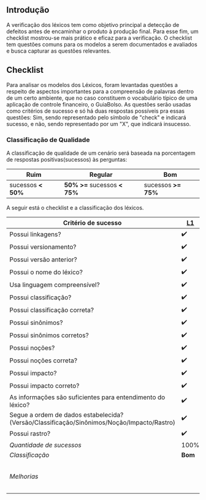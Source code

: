## Introdução
A verificação dos léxicos tem como objetivo principal a detecção de defeitos antes de encaminhar o produto à produção final. Para esse fim, um checklist mostrou-se mais prático e eficaz para a verificação. O checklist tem questões comuns para os modelos a serem documentados e avaliados e busca capturar as questões relevantes.

## Checklist 
Para analisar os modelos dos Léxicos, foram levantadas questões a respeito de aspectos importantes para a compreensão de palavras dentro de um certo ambiente, que no caso constituem o vocabulário típico de uma aplicação de controle financeiro, o GuiaBolso. As questões serão usadas como critérios de sucesso e só há duas respostas possíveis pra essas questões: Sim, sendo representado pelo símbolo de "check" e indicará sucesso, e não, sendo representado por um "X", que indicará insucesso.

### Classificação de Qualidade

A classificação de qualidade de um cenário será baseada na porcentagem de respostas positivas(sucessos) às perguntas:

|Ruim|Regular|Bom|
|--|--|--|
|sucessos **< 50%**| **50% >=** sucessos **< 75%**| sucessos **>= 75%**|

A seguir está o checklist e a classificação dos léxicos.

|Critério de sucesso|[L1](../../modelagem/lexicos/#l1-nome-sujo)|[L2](../../modelagem/lexicos/#l2-cadastro-positivo)|[L3](../../modelagem/lexicos/#l3-consultar-cpf)|[L4](../../modelagem/lexicos/#l4-score-do-serasa)|
|--|--|--|--|--|
| Possui linkagens?| :heavy_check_mark: | :heavy_check_mark: | :heavy_check_mark: | :heavy_check_mark: |
| Possui versionamento?| :heavy_check_mark: | :heavy_check_mark: | :heavy_check_mark: | :heavy_check_mark: |
| Possui versão anterior?| :heavy_check_mark: | :x: | :x: | :heavy_check_mark: |
| Possui o nome do léxico?| :heavy_check_mark: | :heavy_check_mark: | :heavy_check_mark: | :heavy_check_mark: |
| Usa linguagem compreensível?| :heavy_check_mark: | :heavy_check_mark: | :heavy_check_mark: | :heavy_check_mark: |
| Possui classificação? | :heavy_check_mark: | :x: | :heavy_check_mark: | :heavy_check_mark: |
| Possui classificação correta?| :heavy_check_mark: | :x: | :heavy_check_mark: | :heavy_check_mark: |
| Possui sinônimos? | :heavy_check_mark: | :heavy_check_mark: | :heavy_check_mark: | :heavy_check_mark:|
| Possui sinônimos corretos?| :heavy_check_mark: | :heavy_check_mark: | :heavy_check_mark: | :heavy_check_mark: |
| Possui noções? | :heavy_check_mark: | :heavy_check_mark: | :heavy_check_mark: | :heavy_check_mark: |
| Possui noções correta?| :heavy_check_mark: | :heavy_check_mark: | :heavy_check_mark: | :heavy_check_mark: |
| Possui impacto? | :heavy_check_mark: | :heavy_check_mark: | :heavy_check_mark: | :heavy_check_mark: |
| Possui impacto correto?| :heavy_check_mark: | :heavy_check_mark: | :heavy_check_mark: | :heavy_check_mark: |
| As informações são suficientes para entendimento do léxico?| :heavy_check_mark: | :heavy_check_mark: | :heavy_check_mark: | :heavy_check_mark: |
| Segue a ordem de dados estabelecida? (Versão/Classificação/Sinônimos/Noção/Impacto/Rastro)| :heavy_check_mark: |:heavy_check_mark: | :x: | :heavy_check_mark: |
| Possui rastro? | :heavy_check_mark: | :heavy_check_mark: | :heavy_check_mark: | :heavy_check_mark: |
| *Quantidade de sucessos* | 100% | 81,25% | 93,75% | 100% |
| *Classificação* | **Bom**  | **Bom** | **Bom** | **Bom** |
| *Melhorias* | | Adicionar classificação | Ajustar ordem dos dados | | | 